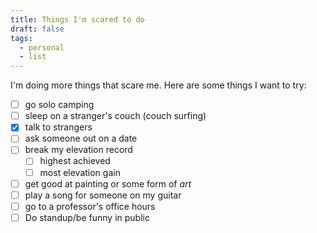 ```yaml
---
title: Things I'm scared to do
draft: false
tags:
  - personal
  - list
---
```

I'm doing more things that scare me. Here are some things I want to try:

* [ ] go solo camping
* [ ] sleep on a stranger's couch (couch surfing)
* [x] talk to strangers
* [ ] ask someone out on a date
* [ ] break my elevation record
	* [ ] highest achieved
	* [ ] most elevation gain
* [ ] get good at painting or some form of *art*
* [ ] play a song for someone on my guitar
* [ ] go to a professor's office hours
* [ ] Do standup/be funny in public